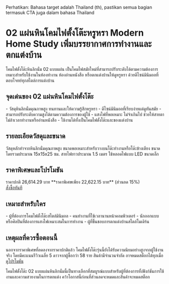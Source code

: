 Perhatikan: Bahasa target adalah Thailand (th), pastikan semua bagian termasuk CTA juga dalam bahasa Thailand

# 02 แผ่นหินโคมไฟตั้งโต๊ะหรูหรา Modern Home Study เพิ่มบรรยากาศการทำงานและตกแต่งบ้าน

โคมไฟตั้งโต๊ะหินลิกนั่ม 02 แบบแผ่น เป็นโคมไฟสมัยใหม่ที่สามารถปรับระดับได้ตามความต้องการ เหมาะสำหรับใช้งานในห้องทำงาน ห้องอ่านหนังสือ หรือตกแต่งบ้านให้ดูหรูหรา ด้วยดีไซน์มินิมอลที่ตอบโจทย์ทุกสไตล์การแต่งบ้าน

<h2>จุดเด่นของ 02 แผ่นหินโคมไฟตั้งโต๊ะ</h2>
- วัสดุหินลิกนั่มคุณภาพสูง ทนทานและให้ความรู้สึกหรูหรา
- ดีไซน์มินิมอลที่เรียบง่ายแต่ดูทันสมัย
- สามารถปรับระดับความสูงได้ตามความต้องการของผู้ใช้
- แสงไฟที่พอเหมาะ ไม่จ้าเกินไป ช่วยให้สายตาไม่ล้าเวลาทำงานหรืออ่านหนังสือ
- ใช้งานได้ทั้งเป็นโคมไฟตั้งโต๊ะและของแต่งบ้าน

<h2>รายละเอียดวัสดุและขนาด</h2>
วัสดุหลักทำจากหินลิกนั่มคุณภาพสูง ขนาดพอเหมาะสำหรับวางบนโต๊ะทำงานหรือโต๊ะข้างเตียง ขนาดโดยรวมประมาณ 15x15x25 ซม. สายไฟยาวประมาณ 1.5 เมตร ใช้หลอดไฟแบบ LED ขนาดเล็ก

<h2>ราคาพิเศษและโปรโมชัน</h2>
ราคาปกติ 26,614.29 บาท  
**ราคาพิเศษเพียง 22,622.15 บาท** (ส่วนลด 15%)

<div class="flex justify-center my-2">
  <a href="https://buy.csgad.com/oFd4924" rel="nofollow sponsored" target="_blank" class="py-2 px-4 rounded-md text-white font-semibold bg-gradient-to-r from-[#f73c22] to-[#ff7b48]">สั่งซื้อทันที</a>
</div>

<h2>เหมาะสำหรับใคร</h2>
- ผู้ที่ต้องการโคมไฟตั้งโต๊ะสไตล์มินิมอล 
- คนทำงานที่ใช้เวลานานหน้าคอมพิวเตอร์
- นักออกแบบหรือศิลปินที่ต้องการแสงไฟเหมาะสมในการทำงาน
- ผู้ที่ชื่นชอบการตกแต่งบ้านสไตล์โมเดิร์น

<h2>เหตุผลที่ควรซื้อตอนนี้</h2>
นอกจากราคาพิเศษที่ลดลงจากราคาปกติแล้ว โคมไฟตั้งโต๊ะรุ่นนี้ยังได้รับความนิยมอย่างสูงจากผู้ใช้งานจริง โดยมีคะแนนรีวิวเฉลี่ย 5 ดาวจากผู้ซื้อกว่า 58 ราย สินค้ามีจำนวนจำกัด อาจหมดสต็อกได้ทุกเมื่อ

<div class="flex justify-center my-2">
  <a href="https://buy.csgad.com/oFd4924" rel="nofollow sponsored" target="_blank" class="py-2 px-4 rounded-md text-white font-semibold bg-gradient-to-r from-[#f73c22] to-[#ff7b48]">ดูโปรโมชัน</a>
</div>

โคมไฟตั้งโต๊ะ 02 แบบแผ่นหินลิกนั่มนี้เป็นทางเลือกที่สมบูรณ์แบบสำหรับผู้ที่ต้องการทั้งฟังก์ชันการใช้งานและความสวยงามในการตกแต่ง คว้าโอกาสนี้ก่อนที่ส่วนลดจะหมดและสินค้าจะหมดสต็อก
